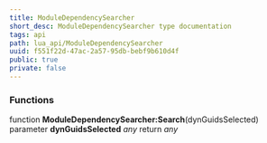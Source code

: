 ```yaml
---
title: ModuleDependencySearcher
short_desc: ModuleDependencySearcher type documentation
tags: api
path: lua_api/ModuleDependencySearcher
uuid: f551f22d-47ac-2a57-95db-bebf9b610d4f
public: true
private: false
---
```





### Functions

function **ModuleDependencySearcher:Search**(dynGuidsSelected)
  parameter **dynGuidsSelected** *any*
  return *any*
